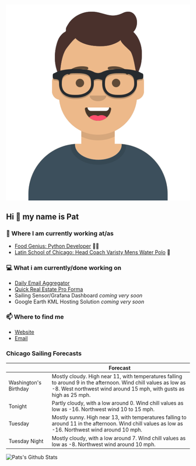 [![Social banner for p-j-falconer](https://raw.githubusercontent.com/P-J-FALCONER/P-J-FALCONER/master/assets/avataaars.svg)](https://patfalconer.com/)
## Hi :wave: my name is Pat

### 💼 Where I am currently working at/as
- [Food Genius: Python Developer](https://getfoodgenius.com/) 🍔🐍
- [Latin School of Chicago: Head Coach Varisty Mens Water Polo](https://www.latinschool.org/) 🤽


### 💻 What i am currently/done working on
 - [Daily Email Aggregator](https://github.com/P-J-FALCONER/dott_daily_mail)
 - [Quick Real Estate Pro Forma](https://github.com/P-J-FALCONER/henry)
 - Sailing Sensor/Grafana Dashboard *coming very soon*
 - Google Earth KML Hosting Solution *coming very soon*

### 📫 Where to find me
 - [Website](https://patfalconer.com/)
 - [Email](mailto:patrick.j.falconer@gmail.com)


### Chicago Sailing Forecasts
|   | Forecast  |
|---|---|
| Washington&#39;s Birthday | Mostly cloudy. High near 11, with temperatures falling to around 9 in the afternoon. Wind chill values as low as -8. West northwest wind around 15 mph, with gusts as high as 25 mph. |
| Tonight | Partly cloudy, with a low around 0. Wind chill values as low as -16. Northwest wind 10 to 15 mph. |
| Tuesday | Mostly sunny. High near 13, with temperatures falling to around 11 in the afternoon. Wind chill values as low as -16. Northwest wind around 10 mph. |
| Tuesday Night | Mostly cloudy, with a low around 7. Wind chill values as low as -8. Northwest wind around 10 mph. |

![Pats's Github Stats](https://github-readme-stats.vercel.app/api?username=p-j-falconer&show_icons=true&theme=radical)
